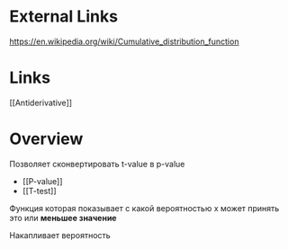 
# External Links

https://en.wikipedia.org/wiki/Cumulative_distribution_function

# Links

[[Antiderivative]]

# Overview

Позволяет сконвертировать t-value в p-value
- [[P-value]]
- [[T-test]]

Функция которая показывает с какой вероятностью x может принять это или **меньшее значение**

Накапливает вероятность